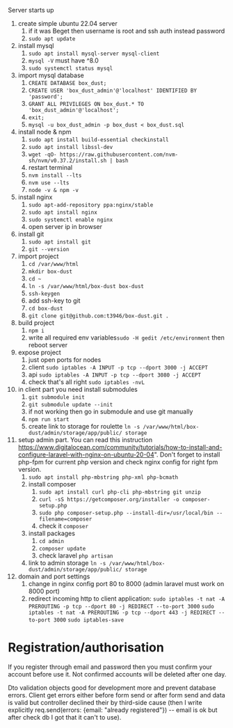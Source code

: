 Server starts up

1. create simple ubuntu 22.04 server
   1. if it was Beget then username is root and ssh auth instead password
   2. `sudo apt update`
2. install mysql
   1. `sudo apt install mysql-server mysql-client`
   2. `mysql -V` must have ^8.0
   3. `sudo systemctl status mysql`
3. import mysql database
   1. `CREATE DATABASE box_dust;`
   2. `CREATE USER 'box_dust_admin'@'localhost' IDENTIFIED BY 'password';`
   3. `GRANT ALL PRIVILEGES ON box_dust.* TO 'box_dust_admin'@'localhost';`
   4. `exit;`
   5. `mysql -u box_dust_admin -p box_dust < box_dust.sql`
4. install node & npm
   1. `sudo apt install build-essential checkinstall` 
   2. `sudo apt install libssl-dev`
   3. `wget -qO- https://raw.githubusercontent.com/nvm-sh/nvm/v0.37.2/install.sh | bash`
   4. restart terminal
   5. `nvm install --lts`
   6. `nvm use --lts`
   7. `node -v & npm -v`
5. install nginx
   1. `sudo apt-add-repository ppa:nginx/stable`
   2. `sudo apt install nginx`
   3. `sudo systemctl enable nginx`
   4. open server ip in browser
6. install git
   1. `sudo apt install git`
   2. `git --version`
7. import project 
   1. `cd /var/www/html`
   2. `mkdir box-dust`
   3. `cd ~`
   4. `ln -s /var/www/html/box-dust box-dust`
   5. `ssh-keygen`
   6. add ssh-key to git
   7. `cd box-dust`
   8. `git clone git@github.com:t3946/box-dust.git .`
8. build project
   1. `npm i`
   2. write all required env variables`sudo -H gedit /etc/environment` then reboot server
9. expose project
   1. just open ports for nodes 
   2. client `sudo iptables -A INPUT -p tcp --dport 3000 -j ACCEPT`
   3. api    `sudo iptables -A INPUT -p tcp --dport 3080 -j ACCEPT`
   4. check that's all right `sudo iptables -nvL`
10. in client part you need install submodules
    1. `git submodule init`
    2. `git submodule update --init`
    3. if not working then go in submodule and use git manually
    4. `npm run start`
    5. create link to storage for roulette `ln -s /var/www/html/box-dust/admin/storage/app/public/ storage`
11. setup admin part. You can read this instruction https://www.digitalocean.com/community/tutorials/how-to-install-and-configure-laravel-with-nginx-on-ubuntu-20-04". Don't forget to install php-fpm for current php version and check nginx config for right fpm version.
    1. `sudo apt install php-mbstring php-xml php-bcmath`
    2. install composer
       1. `sudo apt install curl php-cli php-mbstring git unzip`
       2. `curl -sS https://getcomposer.org/installer -o composer-setup.php`
       3. `sudo php composer-setup.php --install-dir=/usr/local/bin --filename=composer`
       4. check it `composer`
    3. install packages
       1. `cd admin`
       2. `composer update`
       3. check laravel `php artisan`
    4. link to admin storage `ln -s /var/www/html/box-dust/admin/storage/app/public/ storage`
12. domain and port settings
    1. change in nginx config port 80 to 8000 (admin laravel must work on 8000 port)
    2. redirect incoming http to client application:
       `sudo iptables -t nat -A PREROUTING -p tcp --dport 80 -j REDIRECT --to-port 3000`
       `sudo iptables -t nat -A PREROUTING -p tcp --dport 443 -j REDIRECT --to-port 3000`
       `sudo iptables-save`

# Registration/authorisation
If you register through email and password then you must confirm your account before use it. Not confirmed accounts will be deleted after one day.

Dto validation objects good for development more and prevent database errors. Client get errors either before form send or after form send and data is valid but controller declined their by third-side cause (then I write explicitly req.send(errors: {email: "already registered"}) -- email is ok but after check db I got that it can't to use).

